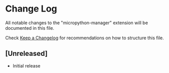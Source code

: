 # Change Log

All notable changes to the "micropython-manager" extension will be documented in this file.

Check [Keep a Changelog](http://keepachangelog.com/) for recommendations on how to structure this file.

## [Unreleased]

- Initial release
